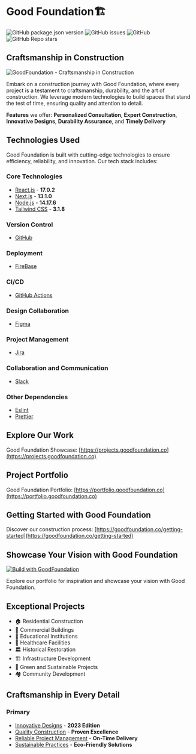 Good Foundation🏗️
=================

![GitHub package.json version](https://img.shields.io/github/package-json/v/goodfoundation/goodfoundation) ![GitHub issues](https://img.shields.io/github/issues/goodfoundation/goodfoundation) ![GitHub](https://img.shields.io/github/license/goodfoundation/goodfoundation) ![GitHub Repo stars](https://img.shields.io/github/stars/goodfoundation/goodfoundation?style=social)

Craftsmanship in Construction
-----------------------------

![GoodFoundation - Craftsmanship in Construction](./public/images/GFLogo.png)

Embark on a construction journey with Good Foundation, where every project is a testament to craftsmanship, durability, and the art of construction. We leverage modern technologies to build spaces that stand the test of time, ensuring quality and attention to detail.

**Features** we offer: **Personalized Consultation**, **Expert Construction**, **Innovative Designs**, **Durability Assurance**, and **Timely Delivery**

Technologies Used
-----------------

Good Foundation is built with cutting-edge technologies to ensure efficiency, reliability, and innovation. Our tech stack includes:

### Core Technologies

*   [React.js](https://reactjs.org) - **17.0.2**
*   [Next.js](https://nextjs.org) - **13.1.0**
*   [Node.js](https://nodejs.org) - **14.17.6**
*   [Tailwind CSS](https://tailwindcss.com) - **3.1.8**


### Version Control

*   [GitHub](https://github.com)

### Deployment

*   [FireBase](https:/firebase.google.com)

### CI/CD

*   [GitHub Actions](https://github.com/features/actions)

### Design Collaboration

*   [Figma](https://www.figma.com)

### Project Management

*   [Jira](https://www.atlassian.com/software/jira)

### Collaboration and Communication

*   [Slack](https://slack.com)


### Other Dependencies

*   [Eslint](https://eslint.org)
*   [Prettier](https://prettier.io)

Explore Our Work
----------------

Good Foundation Showcase: [https://projects.goodfoundation.co](https://projects.goodfoundation.co)

Project Portfolio
-----------------

Good Foundation Portfolio: [https://portfolio.goodfoundation.co](https://portfolio.goodfoundation.co)

Getting Started with Good Foundation
------------------------------------

Discover our construction process: [https://goodfoundation.co/getting-started](https://goodfoundation.co/getting-started)

Showcase Your Vision with Good Foundation
-----------------------------------------

[![Build with GoodFoundation](https://goodfoundation.co/button)](https://goodfoundation.co/new-project?repository-url=https%3A%2F%2Fgithub.com%2Fgoodfoundation%2Fgoodfoundation&env=PROJECT_TYPE,CONSTRUCTION_DETAILS,BUDGET_RANGE,CONTACT_EMAIL,CONTACT_PHONE&project-name=goodfoundation&repo-name=goodfoundation&demo-title=GoodFoundation%20-%20Crafting%20Your%20Vision&demo-description=GoodFoundation%20is%20dedicated%20to%20bringing%20your%20construction%20visions%20to%20life,%20combining%20craftsmanship,%20innovation,%20and%20reliability.&demo-url=https%3A%2F%2Fprojects.goodfoundation.co&demo-image=https%3A%2F%2Fgoodfoundation.co%2Fimages%2Fseo-cover.png)

Explore our portfolio for inspiration and showcase your vision with Good Foundation.

Exceptional Projects
--------------------

*   🏠 Residential Construction
*   🏢 Commercial Buildings
*   🏫 Educational Institutions
*   🏥 Healthcare Facilities
*   🏛 Historical Restoration
*   🏗️ Infrastructure Development
*   🌳 Green and Sustainable Projects
*   🏘️ Community Development

Craftsmanship in Every Detail
-----------------------------

### Primary

*   [Innovative Designs](https://goodfoundation.co/designs) - **2023 Edition**
*   [Quality Construction](https://goodfoundation.co/construction) - **Proven Excellence**
*   [Reliable Project Management](https://goodfoundation.co/project-management) - **On-Time Delivery**
*   [Sustainable Practices](https://goodfoundation.co/sustainability) - **Eco-Friendly Solutions**




